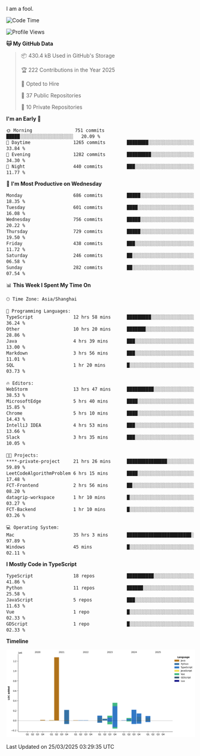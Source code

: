 I am a fool.

<!--START_SECTION:waka-->
![Code Time](http://img.shields.io/badge/Code%20Time-2%2C773%20hrs%2044%20mins-blue)

![Profile Views](http://img.shields.io/badge/Profile%20Views-4-blue)

**🐱 My GitHub Data** 

> 📦 430.4 kB Used in GitHub's Storage 
 > 
> 🏆 222 Contributions in the Year 2025
 > 
> 💼 Opted to Hire
 > 
> 📜 37 Public Repositories 
 > 
> 🔑 10 Private Repositories 
 > 
**I'm an Early 🐤** 

```text
🌞 Morning                751 commits         █████░░░░░░░░░░░░░░░░░░░░   20.09 % 
🌆 Daytime                1265 commits        ████████░░░░░░░░░░░░░░░░░   33.84 % 
🌃 Evening                1282 commits        █████████░░░░░░░░░░░░░░░░   34.30 % 
🌙 Night                  440 commits         ███░░░░░░░░░░░░░░░░░░░░░░   11.77 % 
```
📅 **I'm Most Productive on Wednesday** 

```text
Monday                   686 commits         █████░░░░░░░░░░░░░░░░░░░░   18.35 % 
Tuesday                  601 commits         ████░░░░░░░░░░░░░░░░░░░░░   16.08 % 
Wednesday                756 commits         █████░░░░░░░░░░░░░░░░░░░░   20.22 % 
Thursday                 729 commits         █████░░░░░░░░░░░░░░░░░░░░   19.50 % 
Friday                   438 commits         ███░░░░░░░░░░░░░░░░░░░░░░   11.72 % 
Saturday                 246 commits         ██░░░░░░░░░░░░░░░░░░░░░░░   06.58 % 
Sunday                   282 commits         ██░░░░░░░░░░░░░░░░░░░░░░░   07.54 % 
```


📊 **This Week I Spent My Time On** 

```text
🕑︎ Time Zone: Asia/Shanghai

💬 Programming Languages: 
TypeScript               12 hrs 58 mins      █████████░░░░░░░░░░░░░░░░   36.24 % 
Other                    10 hrs 20 mins      ███████░░░░░░░░░░░░░░░░░░   28.86 % 
Java                     4 hrs 39 mins       ███░░░░░░░░░░░░░░░░░░░░░░   13.00 % 
Markdown                 3 hrs 56 mins       ███░░░░░░░░░░░░░░░░░░░░░░   11.01 % 
SQL                      1 hr 20 mins        █░░░░░░░░░░░░░░░░░░░░░░░░   03.73 % 

🔥 Editors: 
WebStorm                 13 hrs 47 mins      ██████████░░░░░░░░░░░░░░░   38.53 % 
MicrosoftEdge            5 hrs 40 mins       ████░░░░░░░░░░░░░░░░░░░░░   15.85 % 
Chrome                   5 hrs 10 mins       ████░░░░░░░░░░░░░░░░░░░░░   14.43 % 
IntelliJ IDEA            4 hrs 53 mins       ███░░░░░░░░░░░░░░░░░░░░░░   13.66 % 
Slack                    3 hrs 35 mins       ███░░░░░░░░░░░░░░░░░░░░░░   10.05 % 

🐱‍💻 Projects: 
****-private-project     21 hrs 26 mins      ███████████████░░░░░░░░░░   59.89 % 
LeetCodeAlgorithmProblem 6 hrs 15 mins       ████░░░░░░░░░░░░░░░░░░░░░   17.48 % 
FCT-Frontend             2 hrs 56 mins       ██░░░░░░░░░░░░░░░░░░░░░░░   08.20 % 
datagrip-workspace       1 hr 10 mins        █░░░░░░░░░░░░░░░░░░░░░░░░   03.27 % 
FCT-Backend              1 hr 10 mins        █░░░░░░░░░░░░░░░░░░░░░░░░   03.26 % 

💻 Operating System: 
Mac                      35 hrs 3 mins       ████████████████████████░   97.89 % 
Windows                  45 mins             █░░░░░░░░░░░░░░░░░░░░░░░░   02.11 % 
```

**I Mostly Code in TypeScript** 

```text
TypeScript               18 repos            ██████████░░░░░░░░░░░░░░░   41.86 % 
Python                   11 repos            ██████░░░░░░░░░░░░░░░░░░░   25.58 % 
JavaScript               5 repos             ███░░░░░░░░░░░░░░░░░░░░░░   11.63 % 
Vue                      1 repo              █░░░░░░░░░░░░░░░░░░░░░░░░   02.33 % 
GDScript                 1 repo              █░░░░░░░░░░░░░░░░░░░░░░░░   02.33 % 
```



**Timeline**

![Lines of Code chart](https://raw.githubusercontent.com/VeejaLiu/VeejaLiu/master/assets/bar_graph.png)


 Last Updated on 25/03/2025 03:29:35 UTC
<!--END_SECTION:waka-->
